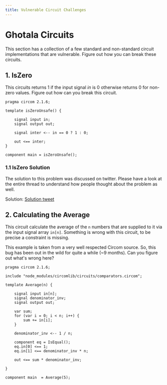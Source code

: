 ```yaml
---
title: Vulnerable Circuit Challenges
---
```


# Ghotala Circuits

This section has a collection of a few standard and non-standard circuit implementations that are vulnerable. Figure out how you can break these circuits.

## 1. IsZero
    
  This circuits returns 1 if the input signal *in* is 0 otherwise returns 0 for non-zero values. Figure out how can you break this circuit.

  ```circom
  pragma circom 2.1.6;

  template isZeroUnsafe() {

      signal input in;
      signal output out;

      signal inter <-- in == 0 ? 1 : 0;

      out <== inter;
  }

  component main = isZeroUnsafe();
  ```

### 1.1 IsZero Solution

The solution to this problem was discussed on twitter. Please have a look at the entire thread to understand how people thought about the problem as well.

Solution: [Solution tweet](https://x.com/saxenism/status/1784546740999188833)


## 2. Calculating the Average

  This circuit calculate the average of the `n` numbers that are supplied to it via the input signal array `in[n]`. Something is wrong with this circuit, to be precise a constraint is missing.

  This example is taken from a very well respected Circom source. So, this bug has been out in the wild for quite a while (~9 months). Can you figure out what's wrong here?

  ```circom
  pragma circom 2.1.6;

  include "node_modules/circomlib/circuits/comparators.circom";

  template Average(n) {

      signal input in[n];
      signal denominator_inv;
      signal output out;

      var sum;
      for (var i = 0; i < n; i++) {
          sum += in[i];
      }

      denominator_inv <-- 1 / n;

      component eq = IsEqual();
      eq.in[0] <== 1;
      eq.in[1] <== denominator_inv * n;

      out <== sum * denominator_inv;

  }

  component main  = Average(5);
  ```